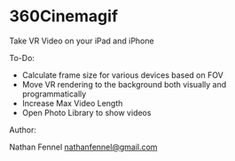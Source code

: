 # 360Cinemagif
Take VR Video on your iPad and iPhone

To-Do:
 - Calculate frame size for various devices based on FOV
 - Move VR rendering to the background both visually and programmatically
 - Increase Max Video Length
 - Open Photo Library to show videos


Author:

Nathan Fennel
nathanfennel@gmail.com
